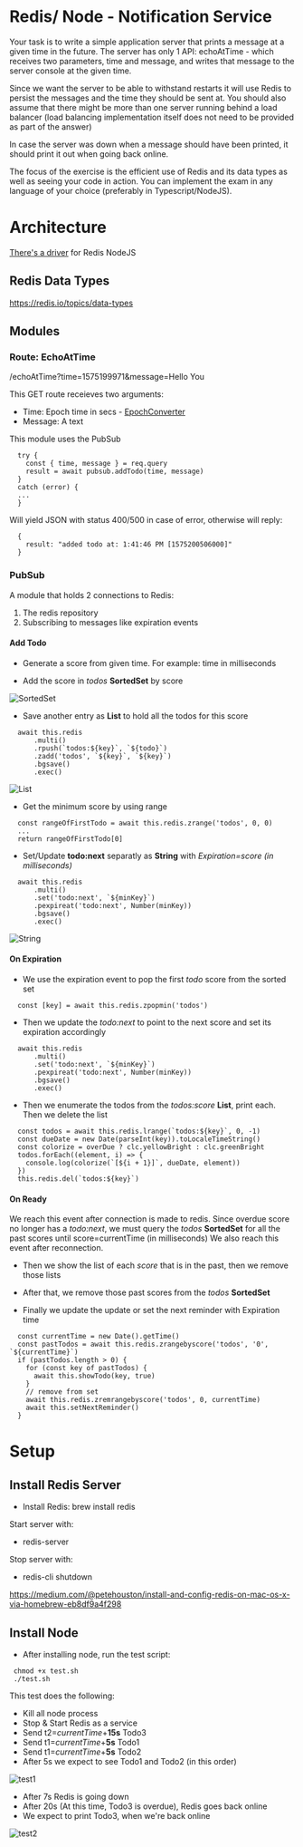# Redis/ Node - Notification Service

Your task is to write a simple application server that prints a message at a given time in the future.
The server has only 1 API:
echoAtTime - which receives two parameters, time and message, and writes that message to the server console at the given time.

Since we want the server to be able to withstand restarts it will use Redis to persist the messages and the time they should be sent at. You should also assume that there might be more than one server running behind a load balancer (load balancing implementation itself does not need to be provided as part of the answer)

In case the server was down when a message should have been printed, it should print it out when going back online.

The focus of the exercise is the efficient use of Redis and its data types as well as seeing your code in action. You can implement the exam in any language of your choice (preferably in Typescript/NodeJS).

# Architecture

[There's a driver](https://www.npmjs.com/package/ioredis) for Redis NodeJS

## Redis Data Types

https://redis.io/topics/data-types

## Modules

### Route: EchoAtTime

/echoAtTime?time=1575199971&message=Hello You

This GET route receieves two arguments:
- Time: Epoch time in secs - [EpochConverter](https://www.epochconverter.com/)
- Message: A text

This module uses the PubSub

```
  try {
    const { time, message } = req.query
    result = await pubsub.addTodo(time, message)
  } 
  catch (error) {
  ...
  }
```

Will yield JSON with status 400/500 in case of error, otherwise will reply:

```
  {
    result: "added todo at: 1:41:46 PM [1575200506000]"
  }
```

### PubSub

A module that holds 2 connections to Redis:
1. The redis repository
2. Subscribing to messages like expiration events

#### Add Todo

- Generate a score from given time. For example: time in milliseconds

- Add the score in *todos* **SortedSet** by score

![SortedSet](/images/sortedset.png)

- Save another entry as **List** to hold all the todos for this score

```
  await this.redis
      .multi()
      .rpush(`todos:${key}`, `${todo}`)
      .zadd('todos', `${key}`, `${key}`)
      .bgsave()
      .exec()
```

![List](/images/list.png)

- Get the minimum score by using range

```
  const rangeOfFirstTodo = await this.redis.zrange('todos', 0, 0)
  ...
  return rangeOfFirstTodo[0]
```

- Set/Update **todo:next** separatly as **String** with *Expiration=score (in milliseconds)*

```
  await this.redis
      .multi()
      .set('todo:next', `${minKey}`)
      .pexpireat('todo:next', Number(minKey))
      .bgsave()
      .exec()
```

![String](/images/str.png)


#### On Expiration

- We use the expiration event to pop the first *todo* score from the sorted set

```
  const [key] = await this.redis.zpopmin('todos')
```

- Then we update the *todo:next* to point to the next score and set its expiration accordingly

```
  await this.redis
      .multi()
      .set('todo:next', `${minKey}`)
      .pexpireat('todo:next', Number(minKey))
      .bgsave()
      .exec()
```

- Then we enumerate the todos from the *todos:score* **List**, print each. Then we delete the list

```
  const todos = await this.redis.lrange(`todos:${key}`, 0, -1)
  const dueDate = new Date(parseInt(key)).toLocaleTimeString()
  const colorize = overDue ? clc.yellowBright : clc.greenBright
  todos.forEach((element, i) => {
    console.log(colorize(`[${i + 1}]`, dueDate, element))
  })
  this.redis.del(`todos:${key}`)
```

#### On Ready

We reach this event after connection is made to redis. Since overdue score no longer has a *todo:next*, we must query the *todos* **SortedSet** for all the past scores until score=currentTime (in milliseconds)
We also reach this event after reconnection.

- Then we show the list of each *score* that is in the past, then we remove those lists

- After that, we remove those past scores from the *todos* **SortedSet**

- Finally we update the update or set the next reminder with Expiration time

```
  const currentTime = new Date().getTime()
  const pastTodos = await this.redis.zrangebyscore('todos', '0', `${currentTime}`)
  if (pastTodos.length > 0) {
    for (const key of pastTodos) {
      await this.showTodo(key, true)
    }
    // remove from set
    await this.redis.zremrangebyscore('todos', 0, currentTime)
    await this.setNextReminder()
  }
```

# Setup

## Install Redis Server

- Install Redis:
brew install redis

Start server with:
- redis-server

Stop server with:
- redis-cli shutdown

https://medium.com/@petehouston/install-and-config-redis-on-mac-os-x-via-homebrew-eb8df9a4f298

## Install Node

- After installing node, run the test script:

```
 chmod +x test.sh 
 ./test.sh
```

This test does the following:

- Kill all node process
- Stop & Start Redis as a service
- Send t2=*currentTime*+**15s** Todo3
- Send t1=*currentTime*+**5s** Todo1
- Send t1=*currentTime*+**5s** Todo2
- After 5s we expect to see Todo1 and Todo2 (in this order)

![test1](/images/test1.png)

- After 7s Redis is going down
- After 20s (At this time, Todo3 is overdue), Redis goes back online
- We expect to print Todo3, when we're back online

![test2](/images/test2.png)

